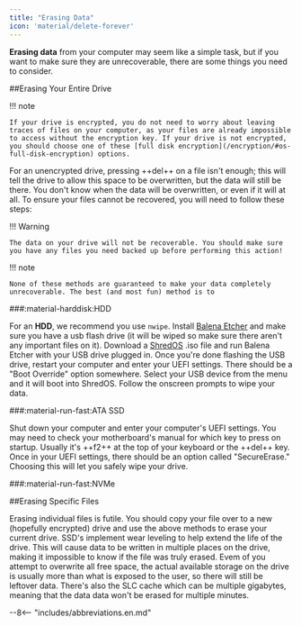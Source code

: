 ```yaml
---
title: "Erasing Data"
icon: 'material/delete-forever'
---
```

**Erasing data** from your computer may seem like a simple task, but if you want to make sure they are unrecoverable, there are some things you need to consider.

##Erasing Your Entire Drive

!!! note 

    If your drive is encrypted, you do not need to worry about leaving traces of files on your computer, as your files are already impossible to access without the encryption key. If your drive is not encrypted, you should choose one of these [full disk encryption](/encryption/#os-full-disk-encryption) options.

For an unencrypted drive, pressing ++del++ on a file isn't enough; this will tell the drive to allow this space to be overwritten, but the data will still be there. You don't know when the data will be overwritten, or even if it will at all. To ensure your files cannot be recovered, you will need to follow these steps:

!!! Warning

    The data on your drive will not be recoverable. You should make sure you have any files you need backed up before performing this action!

!!! note

    None of these methods are guaranteed to make your data completely unrecoverable. The best (and most fun) method is to 

###:material-harddisk:HDD

For an **HDD**, we recommend you use `nwipe`. Install [Balena Etcher](https://www.balena.io/etcher/) and make sure you have a usb flash drive (it will be wiped so make sure there aren't any important files on it). Download a [ShredOS](https://github.com/PartialVolume/shredos.x86_64#download-img-and-iso-files-for-burning-to-usb-flash-drives-and-cd-rdvd-r) .iso file and run Balena Etcher with your USB drive plugged in. Once you're done flashing the USB drive, restart your computer and enter your UEFI settings. There should be a "Boot Override" option somewhere. Select your USB device from the menu and it will boot into ShredOS. Follow the onscreen prompts to wipe your data.

###:material-run-fast:ATA SSD

Shut down your computer and enter your computer's UEFI settings. You may need to check your motherboard's manual for which key to press on startup. Usually it's ++f2++ at the top of your keyboard or the ++del++ key. Once in your UEFI settings, there should be an option called "SecureErase." Choosing this will let you safely wipe your drive.

###:material-run-fast:NVMe

##Erasing Specific Files

Erasing individual files is futile. You should copy your file over to a new (hopefully encrypted) drive and use the above methods to erase your current drive. SSD's implement wear leveling to help extend the life of the drive. This will cause data to be written in multiple places on the drive, making it impossible to know if the file was truly erased. Evem of you attempt to overwrite all free space, the actual available storage on the drive is usually more than what is exposed to the user, so there will still be leftover data. There's also the SLC cache which can be multiple gigabytes, meaning that the data data won't be erased for multiple minutes.



--8<-- "includes/abbreviations.en.md"

